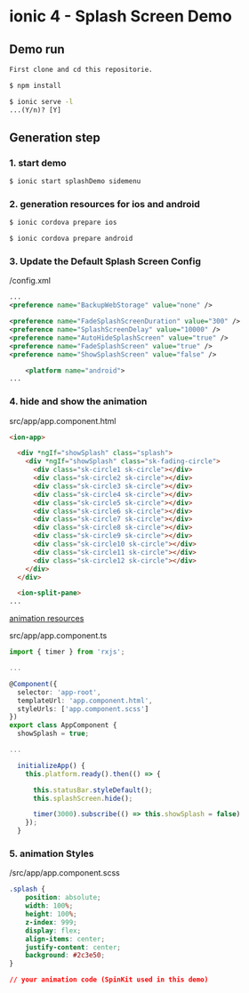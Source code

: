 # ionic 4 - Splash Screen Demo

## Demo run

```cmd
First clone and cd this repositorie.

$ npm install

$ ionic serve -l
...(Y/n)? [Y]
```


## Generation step

### 1. start demo
```cmd
$ ionic start splashDemo sidemenu
```

### 2. generation resources for ios and android
```cmd
$ ionic cordova prepare ios

$ ionic cordova prepare android
```

### 3. Update the Default Splash Screen Config
/config.xml
```xml
...
<preference name="BackupWebStorage" value="none" />

<preference name="FadeSplashScreenDuration" value="300" />
<preference name="SplashScreenDelay" value="10000" />
<preference name="AutoHideSplashScreen" value="true" />
<preference name="FadeSplashScreen" value="true" />
<preference name="ShowSplashScreen" value="false" />

    <platform name="android">
...
```

### 4. hide and show the animation
src/app/app.component.html
```html
<ion-app>

  <div *ngIf="showSplash" class="splash">
    <div *ngIf="showSplash" class="sk-fading-circle">
      <div class="sk-circle1 sk-circle"></div>
      <div class="sk-circle2 sk-circle"></div>
      <div class="sk-circle3 sk-circle"></div>
      <div class="sk-circle4 sk-circle"></div>
      <div class="sk-circle5 sk-circle"></div>
      <div class="sk-circle6 sk-circle"></div>
      <div class="sk-circle7 sk-circle"></div>
      <div class="sk-circle8 sk-circle"></div>
      <div class="sk-circle9 sk-circle"></div>
      <div class="sk-circle10 sk-circle"></div>
      <div class="sk-circle11 sk-circle"></div>
      <div class="sk-circle12 sk-circle"></div>
    </div>
  </div>

  <ion-split-pane>
...
```
[animation resources](http://tobiasahlin.com/spinkit/)

src/app/app.component.ts
```typescript
import { timer } from 'rxjs';

...

@Component({
  selector: 'app-root',
  templateUrl: 'app.component.html',
  styleUrls: ['app.component.scss']
})
export class AppComponent {
  showSplash = true;

...

  initializeApp() {
    this.platform.ready().then(() => {

      this.statusBar.styleDefault();
      this.splashScreen.hide();

      timer(3000).subscribe(() => this.showSplash = false)
    });
  }
```

### 5. animation Styles
/src/app/app.component.scss
```css
.splash {
    position: absolute;
    width: 100%;
    height: 100%;
    z-index: 999;
    display: flex;
    align-items: center;
    justify-content: center;
    background: #2c3e50;
}

// your animation code (SpinKit used in this demo)
```

